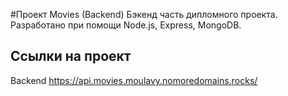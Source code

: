 #Проект Movies (Backend)
Бэкенд часть дипломного проекта. Разработано при помощи Node.js, Express, MongoDB. 

## Ссылки на проект
Backend https://api.movies.moulavy.nomoredomains.rocks/
